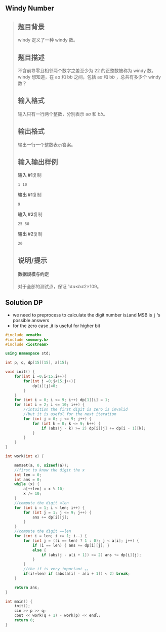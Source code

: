 ## Windy Number

> ## 题目背景
>
> windy 定义了一种 windy 数。
>
> ## 题目描述
>
> 不含前导零且相邻两个数字之差至少为 22 的正整数被称为 windy 数。windy 想知道，在 a*a* 和 b*b* 之间，包括 a*a* 和 b*b* ，总共有多少个 windy 数？
>
> ## 输入格式
>
> 输入只有一行两个整数，分别表示 a*a* 和 b*b*。
>
> ## 输出格式
>
> 输出一行一个整数表示答案。
>
> ## 输入输出样例
>
> **输入 #1**复制
>
> ```
> 1 10
> ```
>
> **输出 #1**复制
>
> ```
> 9
> ```
>
> **输入 #2**复制
>
> ```
> 25 50
> ```
>
> **输出 #2**复制
>
> ```
> 20
> ```
>
> ## 说明/提示
>
> #### 数据规模与约定
>
> 对于全部的测试点，保证 1≤*a*≤*b*≤2×109。

## Solution DP

* we need to preprocess to calculate the  digit number is``` i ```and MSB is ```j``` ‘s possible answers 
* for the zero case ,it is useful for higher bit 

```c++
#include <cmath>
#include <memory.h>
#include <iostream>

using namespace std;

int p, q, dp[15][15], a[15];

void init() {
    for(int i =0;i<15;i++){
        for(int j =0;j<15;j++){
            dp[i][j]=0;
        }
    }
    for (int i = 0; i <= 9; i++) dp[1][i] = 1;
    for (int i = 2; i <= 10; i++) {
        //intuition the first digit is zero is invalid
        //but it is useful for the next iteration
        for (int j = 0; j <= 9; j++) {
            for (int k = 0; k <= 9; k++) {
                if (abs(j - k) >= 2) dp[i][j] += dp[i - 1][k];
            }
        }
    }
}

int work(int x) {

    memset(a, 0, sizeof(a));
    //first to know the digit the x
    int len = 0;
    int ans = 0;
    while (x) {
        a[++len] = x % 10;
        x /= 10;
    }
    //compute the digit <len
    for (int i = 1; i < len; i++) {
        for (int j = 1; j <= 9; j++) {
            ans += dp[i][j];
        }
    }
    //compute the digit ==len
    for (int i = len; i >= 1; i--) {
        for (int j = ((i == len) ? 1 : 0); j < a[i]; j++) {
            if (i == len) { ans += dp[i][j]; }
            else {
                if (abs(j - a[i + 1]) >= 2) ans += dp[i][j];
            }
        }
        //the if is very important 。。
        if(i!=len) if (abs(a[i] - a[i + 1]) < 2) break;
    }

    return ans;
}

int main() {
    init();
    cin >> p >> q;
    cout << work(q + 1) - work(p) << endl;
    return 0;
}
```

